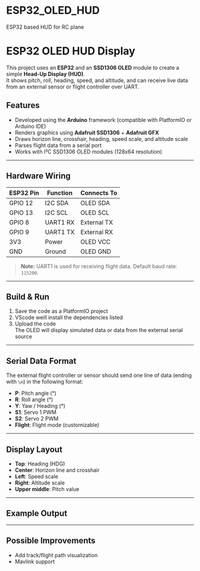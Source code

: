 # ESP32_OLED_HUD
ESP32 based HUD for RC plane

# ESP32 OLED HUD Display

This project uses an **ESP32** and an **SSD1306 OLED** module to create a simple **Head-Up Display (HUD)**.  
It shows pitch, roll, heading, speed, and altitude, and can receive live data from an external sensor or flight controller over UART.

## Features
- Developed using the **Arduino** framework (compatible with PlatformIO or Arduino IDE)
- Renders graphics using **Adafruit SSD1306** + **Adafruit GFX**
- Draws horizon line, crosshair, heading, speed scale, and altitude scale
- Parses flight data from a serial port
- Works with I²C SSD1306 OLED modules (128x64 resolution)

---

## Hardware Wiring

| ESP32 Pin  | Function     | Connects To |
|------------|-------------|-------------|
| GPIO 12    | I2C SDA     | OLED SDA    |
| GPIO 13    | I2C SCL     | OLED SCL    |
| GPIO 8     | UART1 RX    | External TX |
| GPIO 9     | UART1 TX    | External RX |
| 3V3        | Power       | OLED VCC    |
| GND        | Ground      | OLED GND    |

> **Note:** UART1 is used for receiving flight data. Default baud rate: `115200`.

---


## Build & Run

1. Save the code as a PlatformIO project
2. VScode weill install the dependencies listed
3. Upload the code  
   The OLED will display simulated data or data from the external serial source

---

## Serial Data Format

The external flight controller or sensor should send one line of data (ending with `\n`) in the following format:


- **P**: Pitch angle (°)
- **R**: Roll angle (°)
- **Y**: Yaw / Heading (°)
- **S1**: Servo 1 PWM
- **S2**: Servo 2 PWM
- **Flight**: Flight mode (customizable)

---

## Display Layout

- **Top**: Heading (HDG)
- **Center**: Horizon line and crosshair
- **Left**: Speed scale
- **Right**: Altitude scale
- **Upper middle**: Pitch value

---

## Example Output



---

## Possible Improvements
- Add track/flight path visualization
- Mavlink support

